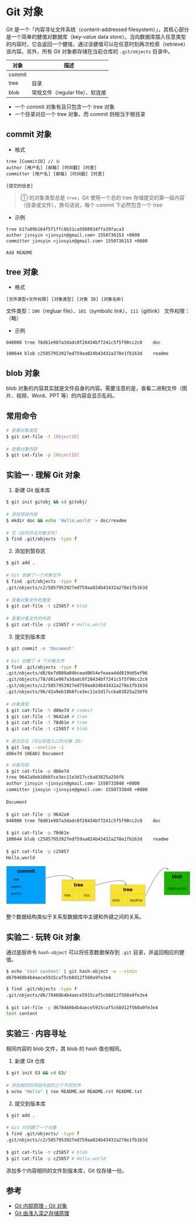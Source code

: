 # Git 对象

Git 是一个「内容寻址文件系统（content-addressed filesystem）」，其核心部分是一个简单的健值对数据库（key-value data store）。当向数据库插入任意类型的内容时，它会返回一个健值，通过该健值可以在任意时刻再次检索（retrieve）该内容。另外，所有 Git 对象都存储在当前仓库的 `.git/objects` 目录中。

| 对象   | 描述                             |
| ------ | -------------------------------- |
| commit |                                  |
| tree   | 目录                             |
| blob   | 常规文件（regular file）、软连接 |

* 一个 commit 对象有且只包含一个 tree 对象
* 一个目录对应一个 tree 对象，而 commit 则相当于根目录

## commit 对象

* 格式

```plain
tree [CommitID] // ①
author [用户名] [邮箱] [时间戳] [时差]
committer [用户名] [邮箱] [时间戳] [时差]

[提交的信息]
```

> ① 的对象类型总是 `tree`，Git 使用一个总的 tree 存储提交的第一级内容（目录或文件），换句话说，每个 commit 下必然包含一个 tree

* 示例

```plain
tree b17a09b164f5f1ffc8b31ca5980934ffa39faca3
author jinsyin <jinsyin@gmail.com> 1550736153 +0800
committer jinsyin <jinsyin@gmail.com> 1550736153 +0800

Add README
```

## tree 对象

* 格式

```plain
[文件类型+文件权限] [对象类型] [对象 ID] [对象名称]
```

文件类型：`100`（regluar file）、`101`（symbolic link）、`111`（gitlink）
文件权限：（略）

* 示例

```plain
040000 tree 78d61e987a3dadc0f28434bf7241c5f5f90cc2c0    doc
```

```plain
100644 blob c25857953927ed759aa024b43432a278e1fb163d    readme
```

## blob 对象

blob 对象的内容其实就是文件自身的内容。需要注意的是，查看二进制文件（图片、视频、Word、PPT 等）的内容会显示乱码。

## 常用命令

```sh
# 查看对象类型
$ git cat-file -t [ObjectID]

# 查看对象内容
$ git cat-file -p [ObjectID]
```

## 实验一 · 理解 Git 对象

1. 新建 Git 版本库

```sh
$ git init gitobj && cd gitobj/

# 添加项目内容
$ mkdir doc && echo 'Hello,world' > doc/readme

# 空（此时并无对象文件）
$ find .git/objects -type f
```

2. 添加到暂存区

```sh
$ git add .

# Git 创建了一个对象文件
$ find .git/objects -type f
.git/objects/c2/5857953927ed759aa024b43432a278e1fb163d

# 查看对象文件的类型
$ git cat-file -t c25857 # blob

# 查看对象文件的内容
$ git cat-file -p c25857 # Hello,world
```

3. 提交到版本库

```sh
$ git commit -m 'Document'

# Git 创建了 4 个对象文件
$ find .git/objects -type f
.git/objects/d8/6e7d889a04bcead0654efeaea4dd819dd5ef96
.git/objects/78/d61e987a3dadc0f28434bf7241c5f5f90cc2c0
.git/objects/c2/5857953927ed759aa024b43432a278e1fb163d
.git/objects/96/42a9eb10b8fce3ec11e3d17ccba83825a256f6

# 对象类型
$ git cat-file -t d86e7d # commit
$ git cat-file -t 9642a9 # tree
$ git cat-file -t 78d61e # tree
$ git cat-file -t c25857 # blob

# 提交日志（可以获取入口的对象 ID）
$ git log --oneline -1
d86e7d (HEAD) Document
```

```sh
# 对象内容
$ git cat-file -p d86e7d
tree 9642a9eb10b8fce3ec11e3d17ccba83825a256f6
author jinsyin <jinsyin@gmail.com> 1550733848 +0800
committer jinsyin <jinsyin@gmail.com> 1550733848 +0800

Document

$ git cat-file -p 9642a9
040000 tree 78d61e987a3dadc0f28434bf7241c5f5f90cc2c0    doc

$ git cat-file -p 78d61e
100644 blob c25857953927ed759aa024b43432a278e1fb163d    readme

$ git cat-file -p c25857
Hello,world
```

![Demo](.images/object-demo.png)

整个数据结构类似于关系型数据库中主键和外键之间的关系。

## 实验二 · 玩转 Git 对象

通过底层命令 `hash-object` 可以将任意数据保存到 `.git` 目录，并返回相应的健值。

```sh
$ echo 'test content' | git hash-object -w --stdin
d670460b4b4aece5915caf5c68d12f560a9fe3e4
```

```sh
$ find .git/objects -type f
.git/objects/d6/70460b4b4aece5915caf5c68d12f560a9fe3e4

$ git cat-file -p d670460b4b4aece5915caf5c68d12f560a9fe3e4
test content
```

## 实验三 · 内容寻址

相同内容的 blob 文件，其 blob 的 hash 值也相同。

1. 新建 Git 仓库

```sh
$ git init G3 && cd G3/

# 添加相同的项目内容的三个不同文件
$ echo "Hello" | tee README.md README.rst README.txt
```

2. 提交到版本库

```sh
$ git add .

# Git 只创建了一个对象
$ find .git/objects/ -type f
.git/objects/c2/5857953927ed759aa024b43432a278e1fb163d

$ git cat-file -t c25857 # blob
$ git cat-file -p c25857 # Hello,world
```

添加多个内容相同的文件到版本库，Git 仅存储一份。

## 参考

* [Git 内部原理 - Git 对象](https://git-scm.com/book/zh/v2/Git-%E5%86%85%E9%83%A8%E5%8E%9F%E7%90%86-Git-%E5%AF%B9%E8%B1%A1)
* [Git 由浅入深之存储原理](https://zhuanlan.zhihu.com/p/25989135)
